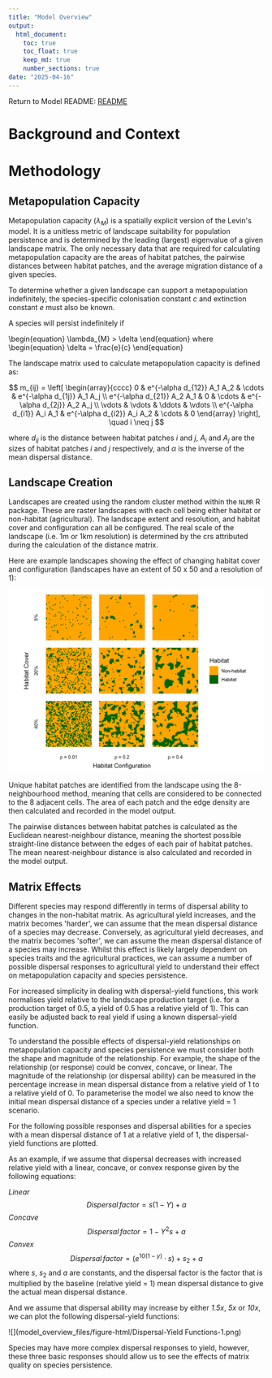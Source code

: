 ```yaml
---
title: "Model Overview"
output: 
  html_document: 
    toc: true
    toc_float: true
    keep_md: true
    number_sections: true
date: "2025-04-16"
---
```

Return to Model README: [README](https://github.com/benjhodgson/metapop_capacity_matrix/blob/main/README.md)

# Background and Context

# Methodology

## Metapopulation Capacity
Metapopulation capacity ($\lambda_{M}$) is a spatially explicit version of the Levin's model. It is a unitless metric of landscape suitability for population persistence and is determined by the leading (largest) eigenvalue of a given landscape matrix. The only necessary data that are required for calculating metapopulation capacity are the areas of habitat patches, the pairwise distances between habitat patches, and the average migration distance of a given species. 

To determine whether a given landscape can support a metapopulation indefinitely, the species-specific colonisation constant $c$ and extinction constant $e$ must also be known.

A species will persist indefinitely if

\begin{equation}
\lambda_{M} > \delta
\end{equation}
where 
\begin{equation}
\delta = \frac{e}{c}
\end{equation}

The landscape matrix used to calculate metapopulation capacity is defined as:

$$
m_{ij} = \left[
\begin{array}{cccc}
0 & e^{-\alpha d_{12}} A_1 A_2 & \cdots & e^{-\alpha d_{1j}} A_1 A_j \\
e^{-\alpha d_{21}} A_2 A_1 & 0 & \cdots & e^{-\alpha d_{2j}} A_2 A_j \\
\vdots & \vdots & \ddots & \vdots \\
e^{-\alpha d_{i1}} A_i A_1 & e^{-\alpha d_{i2}} A_i A_2 & \cdots & 0
\end{array}
\right], \quad i \neq j
$$

where $d_{ij}$ is the distance between habitat patches $i$ and $j$, $A_i$ and $A_j$ are the sizes of habitat patches $i$ and $j$ respectively, and $\alpha$ is the inverse of the mean dispersal distance.

## Landscape Creation
Landscapes are created using the random cluster method within the `NLMR` R package. These are raster landscapes with each cell being either habitat or non-habitat (agricultural). The landscape extent and resolution, and habitat cover and configuration can all be configured. The real scale of the landscape (i.e. 1m or 1km resolution) is determined by the crs attributed during the calculation of the distance matrix.

Here are example landscapes showing the effect of changing habitat cover and configuration (landscapes have an extent of 50 x 50 and a resolution of 1):

![](model_overview_files/figure-html/Landscapes-1.png)<!-- -->

Unique habitat patches are identified from the landscape using the 8-neighbourhood method, meaning that cells are considered to be connected to the 8 adjacent cells. The area of each patch and the edge density are then calculated and recorded in the model output. 

The pairwise distances between habitat patches is calculated as the Euclidean nearest-neighbour distance, meaning the shortest possible straight-line distance between the edges of each pair of habitat patches. The mean nearest-neighbour distance is also calculated and recorded in the model output.


## Matrix Effects

Different species may respond differently in terms of dispersal ability to changes in the non-habitat matrix. As agricultural yield increases, and the matrix becomes 'harder', we can assume that the mean dispersal distance of a species may decrease. Conversely, as agricultural yield decreases, and the matrix becomes 'softer', we can assume the mean dispersal distance of a species may increase. Whilst this effect is likely largely dependent on species traits and the agricultural practices, we can assume a number of possible dispersal responses to agricultural yield to understand their effect on metapopulation capacity and species persistence. 

For increased simplicity in dealing with dispersal-yield functions, this work normalises yield relative to the landscape production target (i.e. for a production target of 0.5, a yield of 0.5 has a relative yield of 1). This can easily be adjusted back to real yield if using a known dispersal-yield function.

To understand the possible effects of dispersal-yield relationships on metapopulation capacity and species persistence we must consider both the shape and magnitude of the relationship. For example, the shape of the relationship (or response) could be convex, concave, or linear. The magnitude of the relationship (or dispersal ability) can be measured in the percentage increase in mean dispersal distance from a relative yield of 1 to a relative yield of 0. To parameterise the model we also need to know the initial mean dispersal distance of a species under a relative yield = 1 scenario. 

For the following possible responses and dispersal abilities for a species with a mean dispersal distance of 1 at a relative yield of 1, the dispersal-yield functions are plotted. 

As an example, if we assume that dispersal decreases with increased relative yield with a linear, concave, or convex response given by the following equations:


*Linear*
$$
Dispersal\, factor = s(1-Y) + a 
$$
*Concave*
$$
Dispersal\, factor = 1-Y^2s +a
$$
*Convex*
$$
Dispersal\, factor = (e^{10(1 - y)} \cdot s) + s_2 + a
$$
where $s$, $s_2$ and $a$ are constants, and the dispersal factor is the factor that is multiplied by the baseline (relative yield = 1) mean dispersal distance to give the actual mean dispersal distance.


And we assume that dispersal ability may increase by either *1.5x*, *5x* or *10x*, we can plot the following dispersal-yield functions:


![](model_overview_files/figure-html/Dispersal-Yield Functions-1.png)<!-- -->

Species may have more complex dispersal responses to yield, however, these three basic responses should allow us to see the effects of matrix quality on species persistence.





